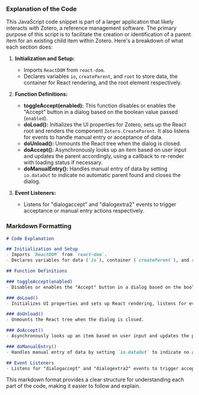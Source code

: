  ### Explanation of the Code

This JavaScript code snippet is part of a larger application that likely interacts with Zotero, a reference management software. The primary purpose of this script is to facilitate the creation or identification of a parent item for an existing child item within Zotero. Here's a breakdown of what each section does:

1. **Initialization and Setup:**
   - Imports `ReactDOM` from `react-dom`.
   - Declares variables `io`, `createParent`, and `root` to store data, the container for React rendering, and the root element respectively.

2. **Function Definitions:**
   - **toggleAccept(enabled):** This function disables or enables the "Accept" button in a dialog based on the boolean value passed (`enabled`).
   - **doLoad():** Initializes the UI properties for Zotero, sets up the React root and renders the component `Zotero.CreateParent`. It also listens for events to handle manual entry or acceptance of data.
   - **doUnload():** Unmounts the React tree when the dialog is closed.
   - **doAccept():** Asynchronously looks up an item based on user input and updates the parent accordingly, using a callback to re-render with loading status if necessary.
   - **doManualEntry():** Handles manual entry of data by setting `io.dataOut` to indicate no automatic parent found and closes the dialog.

3. **Event Listeners:**
   - Listens for "dialogaccept" and "dialogextra2" events to trigger acceptance or manual entry actions respectively.

### Markdown Formatting

```markdown
# Code Explanation

## Initialization and Setup
- Imports `ReactDOM` from `react-dom`.
- Declares variables for data (`io`), container (`createParent`), and root element (`root`).

## Function Definitions

### toggleAccept(enabled)
- Disables or enables the "Accept" button in a dialog based on the boolean value passed.

### doLoad()
- Initializes UI properties and sets up React rendering, listens for events to handle manual entry or acceptance.

### doUnload()
- Unmounts the React tree when the dialog is closed.

### doAccept()
- Asynchronously looks up an item based on user input and updates the parent accordingly, using a callback to re-render with loading status if necessary.

### doManualEntry()
- Handles manual entry of data by setting `io.dataOut` to indicate no automatic parent found and closes the dialog.

## Event Listeners
- Listens for "dialogaccept" and "dialogextra2" events to trigger acceptance or manual entry actions respectively.
```

This markdown format provides a clear structure for understanding each part of the code, making it easier to follow and explain.